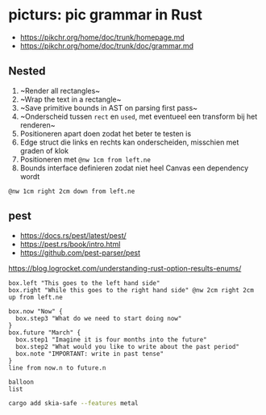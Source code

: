 
# picturs: pic grammar in Rust

* https://pikchr.org/home/doc/trunk/homepage.md
* https://pikchr.org/home/doc/trunk/doc/grammar.md

## Nested
1. ~Render all rectangles~
2. ~Wrap the text in a rectangle~
3. ~Save primitive bounds in AST on parsing first pass~
4. ~Onderscheid tussen `rect` en `used`, met eventueel een transform bij het renderen~
5. Positioneren apart doen zodat het beter te testen is
6. Edge struct die links en rechts kan onderscheiden, misschien met graden of klok
4. Positioneren met `@nw 1cm from left.ne`
5. Bounds interface definieren zodat niet heel Canvas een dependency wordt

`@nw 1cm right 2cm down from left.ne`

## pest
 
* https://docs.rs/pest/latest/pest/
* https://pest.rs/book/intro.html
* https://github.com/pest-parser/pest

https://blog.logrocket.com/understanding-rust-option-results-enums/

```
box.left "This goes to the left hand side"
box.right "While this goes to the right hand side" @nw 2cm right 2cm up from left.ne

box.now "Now" {
  box.step3 "What do we need to start doing now"
}
box.future "March" {
  box.step1 "Imagine it is four months into the future"
  box.step2 "What would you like to write about the past period"
  box.note "IMPORTANT: write in past tense"
}
line from now.n to future.n

balloon
list

```



```sh
cargo add skia-safe --features metal
```

